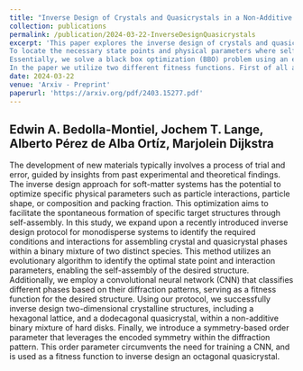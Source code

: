 ```yaml
---
title: "Inverse Design of Crystals and Quasicrystals in a Non-Additive Binary Mixture of Hard Disks"
collection: publications
permalink: /publication/2024-03-22-InverseDesignQuasicrystals
excerpt: 'This paper explores the inverse design of crystals and quasicrystals in a non-additive binary mixture of hard disks. 
To locate the necessary state points and physical parameters where self-assembly for (quasi)crystals occurs, we employed an inverse design technique. 
Essentially, we solve a black box optimization (BBO) problem using an evolutionary strategy (CMA-ES).
In the paper we utilize two different fitness functions. First of all a CNN, secondly a new symmetry-based order parameter.'
date: 2024-03-22
venue: 'Arxiv - Preprint'
paperurl: 'https://arxiv.org/pdf/2403.15277.pdf'
---
```


Edwin A. Bedolla-Montiel, Jochem T. Lange, Alberto Pérez de Alba Ortíz, Marjolein Dijkstra
-----

The development of new materials typically involves a process of trial and error, guided by insights from past experimental and theoretical findings. The inverse design approach for soft-matter systems has the potential to optimize specific physical parameters such as particle interactions, particle shape, or composition and packing fraction. This optimization aims to facilitate the spontaneous formation of specific target structures through self-assembly. In this study, we expand upon a recently introduced inverse design protocol for monodisperse systems to identify the required conditions and interactions for assembling crystal and quasicrystal phases within a binary mixture of two distinct species. This method utilizes an evolutionary algorithm to identify the optimal state point and interaction parameters, enabling the self-assembly of the desired structure. Additionally, we employ a convolutional neural network (CNN) that classifies different phases based on their diffraction patterns, serving as a fitness function for the desired structure. Using our protocol, we successfully inverse design two-dimensional crystalline structures, including a hexagonal lattice, and a dodecagonal quasicrystal, within a non-additive binary mixture of hard disks. Finally, we introduce a symmetry-based order parameter that leverages the encoded symmetry within the diffraction pattern. This order parameter circumvents the need for training a CNN, and is used as a fitness function to inverse design an octagonal quasicrystal.
